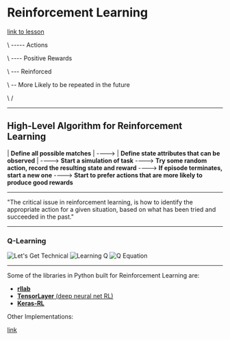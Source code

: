 # Reinforcement Learning
[link to lesson](https://learning.oreilly.com/learning-paths/learning-path-python/9781789533408/9781789533408-part1)

\ ----- Actions

 \ ---- Positive Rewards

  \ --- Reinforced

   \ -- More Likely to be repeated in the future

   \ /

---

## High-Level Algorithm for Reinforcement Learning
| **Define all possible matches** | ----> | **Define state attributes that can be observed** | ----> **Start a simulation of task** ----> **Try some random action, record the resulting state and reward** ----> **If episode terminates, start a new one** ----> **Start to prefer actions that are more likely to produce good rewards**

---

"The critical issue in reinforcement learning, is how to identify the appropriate action for a given situation, based on what has been tried and succeeded in the past."

---

### Q-Learning
![Let's Get Technical](https://i.imgur.com/CufTPbI.png)
![Learning Q](https://i.imgur.com/EgFjVxh.png)
![Q Equation](https://i.imgur.com/3YBtS2C.png)

---

Some of the libraries in Python built for Reinforcement Learning are:
* [**rllab**](github.com/rll/rllab)
* [**TensorLayer** (deep neural net RL)](github.com/tensorlayer/tensorlayer)
* [**Keras-RL**](github.com/matthiasplappert/keras-rl)

Other Implementations:

[link](github.com/dennybritz/reinforcement-learning)
